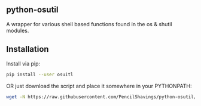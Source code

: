 ## python-osutil

A wrapper for various shell based functions found in the os & shutil modules.

## Installation

Install via pip:
```bash
pip install --user osuitl
```

OR just download the script and place it somewhere in your PYTHONPATH:

```bash
wget -N https://raw.githubusercontent.com/PencilShavings/python-osutil/master/osutil.py
```
